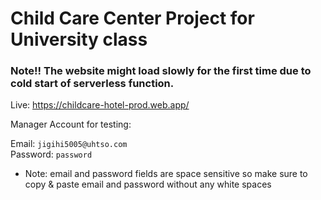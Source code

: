 # Child Care Center Project for University class

### Note!! The website might load slowly for the first time due to cold start of serverless function. 

Live: https://childcare-hotel-prod.web.app/

Manager Account for testing:

Email: `jigihi5005@uhtso.com`
<br>
Password: `password`

* Note: email and password fields are space sensitive so make sure to copy & paste email and password without any white spaces
